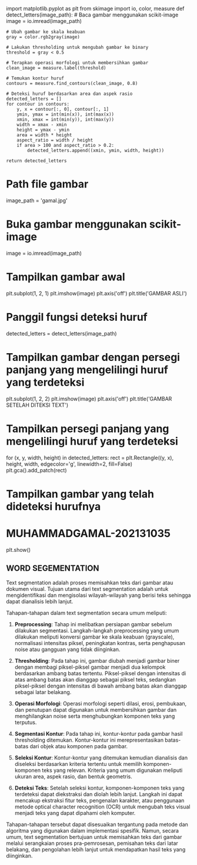 import matplotlib.pyplot as plt
from skimage import io, color, measure
def detect_letters(image_path):
    # Baca gambar menggunakan scikit-image
    image = io.imread(image_path)
    
    # Ubah gambar ke skala keabuan
    gray = color.rgb2gray(image)
    
    # Lakukan thresholding untuk mengubah gambar ke binary
    threshold = gray < 0.5
    
    # Terapkan operasi morfologi untuk membersihkan gambar
    clean_image = measure.label(threshold)
    
    # Temukan kontur huruf
    contours = measure.find_contours(clean_image, 0.8)
    
    # Deteksi huruf berdasarkan area dan aspek rasio
    detected_letters = []
    for contour in contours:
        y, x = contour[:, 0], contour[:, 1]
        ymin, ymax = int(min(x)), int(max(x))
        xmin, xmax = int(min(y)), int(max(y))
        width = xmax - xmin
        height = ymax - ymin
        area = width * height
        aspect_ratio = width / height
        if area > 100 and aspect_ratio > 0.2:
            detected_letters.append((xmin, ymin, width, height))
    
    return detected_letters

# Path file gambar
image_path = 'gamal.jpg'

# Buka gambar menggunakan scikit-image
image = io.imread(image_path)

# Tampilkan gambar awal
plt.subplot(1, 2, 1)
plt.imshow(image)
plt.axis('off')
plt.title('GAMBAR ASLI')

# Panggil fungsi deteksi huruf
detected_letters = detect_letters(image_path)

# Tampilkan gambar dengan persegi panjang yang mengelilingi huruf yang terdeteksi
plt.subplot(1, 2, 2)
plt.imshow(image)
plt.axis('off')
plt.title('GAMBAR SETELAH DITEKSI TEXT')

# Tampilkan persegi panjang yang mengelilingi huruf yang terdeteksi
for (x, y, width, height) in detected_letters:
    rect = plt.Rectangle((y, x), height, width, edgecolor='g', linewidth=2, fill=False)
    plt.gca().add_patch(rect)

# Tampilkan gambar yang telah dideteksi hurufnya
# MUHAMMADGAMAL-202131035
plt.show()

## WORD SEGEMENTATION 

Text segmentation adalah proses memisahkan teks dari gambar atau dokumen visual. Tujuan utama dari text segmentation adalah untuk mengidentifikasi dan mengisolasi wilayah-wilayah yang berisi teks sehingga dapat dianalisis lebih lanjut. 

Tahapan-tahapan dalam text segmentation secara umum meliputi:

1. **Preprocessing**: Tahap ini melibatkan persiapan gambar sebelum dilakukan segmentasi. Langkah-langkah preprocessing yang umum dilakukan meliputi konversi gambar ke skala keabuan (grayscale), normalisasi intensitas piksel, peningkatan kontras, serta penghapusan noise atau gangguan yang tidak diinginkan.

2. **Thresholding**: Pada tahap ini, gambar diubah menjadi gambar biner dengan membagi piksel-piksel gambar menjadi dua kelompok berdasarkan ambang batas tertentu. Piksel-piksel dengan intensitas di atas ambang batas akan dianggap sebagai piksel teks, sedangkan piksel-piksel dengan intensitas di bawah ambang batas akan dianggap sebagai latar belakang.

3. **Operasi Morfologi**: Operasi morfologi seperti dilasi, erosi, pembukaan, dan penutupan dapat digunakan untuk membersihkan gambar dan menghilangkan noise serta menghubungkan komponen teks yang terputus.

4. **Segmentasi Kontur**: Pada tahap ini, kontur-kontur pada gambar hasil thresholding ditemukan. Kontur-kontur ini merepresentasikan batas-batas dari objek atau komponen pada gambar.

5. **Seleksi Kontur**: Kontur-kontur yang ditemukan kemudian dianalisis dan diseleksi berdasarkan kriteria tertentu untuk memilih komponen-komponen teks yang relevan. Kriteria yang umum digunakan meliputi ukuran area, aspek rasio, dan bentuk geometris.

6. **Deteksi Teks**: Setelah seleksi kontur, komponen-komponen teks yang terdeteksi dapat diekstraksi dan diolah lebih lanjut. Langkah ini dapat mencakup ekstraksi fitur teks, pengenalan karakter, atau penggunaan metode optical character recognition (OCR) untuk mengubah teks visual menjadi teks yang dapat dipahami oleh komputer.

Tahapan-tahapan tersebut dapat disesuaikan tergantung pada metode dan algoritma yang digunakan dalam implementasi spesifik. Namun, secara umum, text segmentation bertujuan untuk memisahkan teks dari gambar melalui serangkaian proses pra-pemrosesan, pemisahan teks dari latar belakang, dan pengolahan lebih lanjut untuk mendapatkan hasil teks yang diinginkan.
